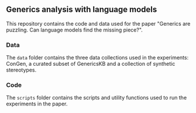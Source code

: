## Generics analysis with language models

This repository contains the code and data used for the paper "Generics are puzzling. Can language models find the missing piece?".

### Data

The `data` folder contains the three data collections used in the experiments: ConGen, a curated subset of GenericsKB and a collection of synthetic stereotypes.

### Code

The `scripts` folder contains the scripts and utility functions used to run the experiments in the paper.
